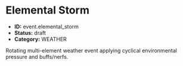 # Elemental Storm

- **ID:** event.elemental_storm
- **Status:** draft
- **Category:** WEATHER

Rotating multi-element weather event applying cyclical environmental pressure and buffs/nerfs.
